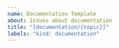 ```yaml
---
name: Documentation Template
about: Issues about documentation
title: "[documentation/{topic}]"
labels: "kind: documentation"
---
```


